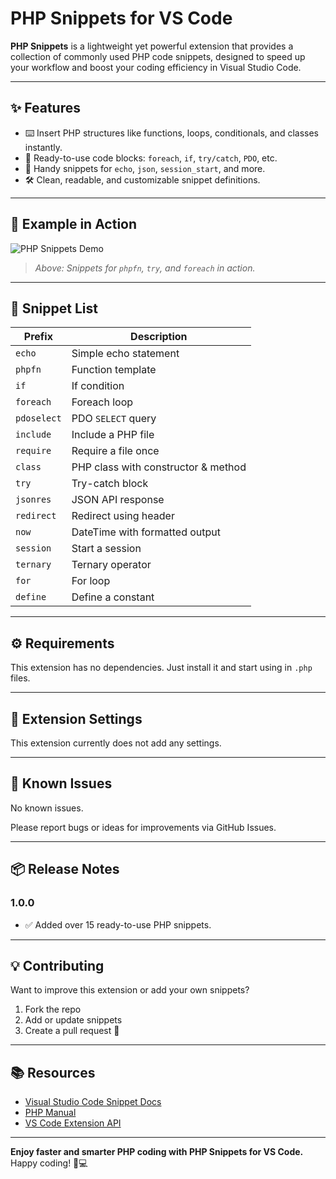 # PHP Snippets for VS Code

**PHP Snippets** is a lightweight yet powerful extension that provides a collection of commonly used PHP code snippets, designed to speed up your workflow and boost your coding efficiency in Visual Studio Code.

---

## ✨ Features

- ⌨️ Insert PHP structures like functions, loops, conditionals, and classes instantly.
- 🔁 Ready-to-use code blocks: `foreach`, `if`, `try/catch`, `PDO`, etc.
- 🧩 Handy snippets for `echo`, `json`, `session_start`, and more.
- 🛠 Clean, readable, and customizable snippet definitions.

---

## 📸 Example in Action

![PHP Snippets Demo](images/php-snippets-demo.gif)

> *Above: Snippets for `phpfn`, `try`, and `foreach` in action.*

---

## 🚀 Snippet List

| Prefix       | Description                          |
|--------------|--------------------------------------|
| `echo`       | Simple echo statement                |
| `phpfn`      | Function template                    |
| `if`         | If condition                         |
| `foreach`    | Foreach loop                         |
| `pdoselect`  | PDO `SELECT` query                   |
| `include`    | Include a PHP file                   |
| `require`    | Require a file once                  |
| `class`      | PHP class with constructor & method  |
| `try`        | Try-catch block                      |
| `jsonres`    | JSON API response                    |
| `redirect`   | Redirect using header                |
| `now`        | DateTime with formatted output       |
| `session`    | Start a session                      |
| `ternary`    | Ternary operator                     |
| `for`        | For loop                             |
| `define`     | Define a constant                    |

---

## ⚙️ Requirements

This extension has no dependencies. Just install it and start using in `.php` files.

---

## 🔧 Extension Settings

This extension currently does not add any settings.

---

## 🐞 Known Issues

No known issues.

Please report bugs or ideas for improvements via GitHub Issues.

---

## 📦 Release Notes

### 1.0.0

- ✅ Added over 15 ready-to-use PHP snippets.

---

## 💡 Contributing

Want to improve this extension or add your own snippets?

1. Fork the repo
2. Add or update snippets
3. Create a pull request 🚀

---

## 📚 Resources

- [Visual Studio Code Snippet Docs](https://code.visualstudio.com/docs/editor/userdefinedsnippets)
- [PHP Manual](https://www.php.net/manual/en/)
- [VS Code Extension API](https://code.visualstudio.com/api)

---

**Enjoy faster and smarter PHP coding with PHP Snippets for VS Code.**  
Happy coding! 🐘💻
